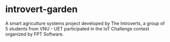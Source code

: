 # introvert-garden
A smart agriculture systems project developed by The Introverts, a group of 5 students from VNU - UET participated in the IoT Challenge contest organized by FPT Software.
